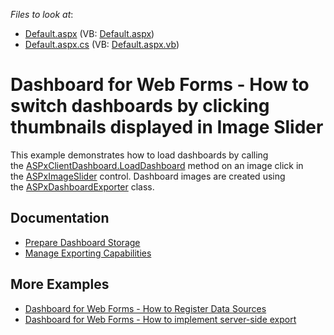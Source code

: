 <!-- default file list -->
*Files to look at*:

* [Default.aspx](./CS/WebApplication18/Default.aspx) (VB: [Default.aspx](./VB/WebApplication18/Default.aspx))
* [Default.aspx.cs](./CS/WebApplication18/Default.aspx.cs) (VB: [Default.aspx.vb](./VB/WebApplication18/Default.aspx.vb))
<!-- default file list end -->

# Dashboard for Web Forms - How to switch dashboards by clicking thumbnails displayed in Image Slider

<p>This example demonstrates how to load dashboards by calling the <a href="https://documentation.devexpress.com/#Dashboard/DevExpressDashboardWebScriptsASPxClientDashboard_LoadDashboardtopic">ASPxClientDashboard.LoadDashboard</a> method on an image click in the <a href="https://documentation.devexpress.com/#AspNet/clsDevExpressWebASPxImageSlidertopic">ASPxImageSlider</a> control. Dashboard images are created using the <a href="https://documentation.devexpress.com/#Dashboard/clsDevExpressDashboardWebASPxDashboardExportertopic">ASPxDashboardExporter</a> class. </p>

## Documentation

- [Prepare Dashboard Storage](https://docs.devexpress.com/Dashboard/116299/web-dashboard/aspnet-web-forms-dashboard-control/prepare-dashboard-storage)
- [Manage Exporting Capabilities](https://docs.devexpress.com/Dashboard/12140/web-dashboard/aspnet-web-forms-dashboard-control/manage-exporting-capabilities?p=netframework)

## More Examples

- [Dashboard for Web Forms - How to Register Data Sources](https://github.com/DevExpress-Examples/asp-net-web-forms-dashboard-register-data-sources)
- [Dashboard for Web Forms - How to implement server-side export](https://github.com/DevExpress-Examples/aspxdashboard-how-to-implement-server-side-export-t500219)
